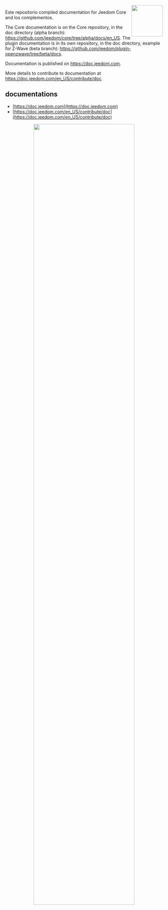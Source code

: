 <img align="right" src="https://www.jeedom.com/site/logo.png" width="100">

Este repositorio compiled documentation for Jeedom Core and los complementos.

The Core documentation is on the Core repository, in the doc directory (alpha branch): <https://github.com/jeedom/core/tree/alpha/docs/en_US>.
The plugin documentation is in its own repository, in the doc directory, example for Z-Wave (beta branch): <https://github.com/jeedom/plugin-openzwave/tree/beta/docs>. 

Documentation is published on <https://doc.jeedom.com>.

More details to contribute to documentation at <https://doc.jeedom.com/en_US/contribute/doc>.

## documentations

- [https://doc.jeedom.com](https://doc.jeedom.com)
- [https://doc.jeedom.com/en_US/contribute/doc](https://doc.jeedom.com/en_US/contribute/doc)

<p align="center">
<img src="https://doc.jeedom.com/img/img_home.png" width="80%">
</p>
